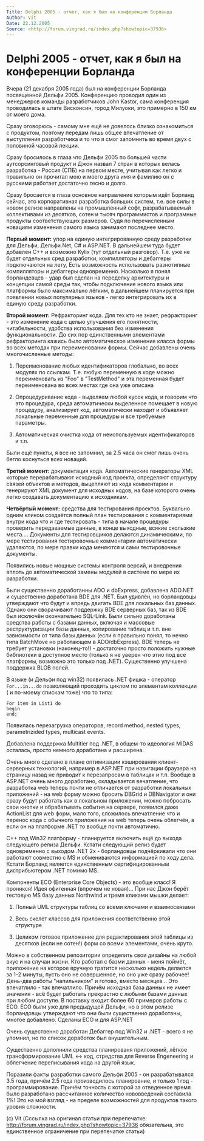 ```yaml
---
Title: Delphi 2005 - отчет, как я был на конференции Борланда
Author: Vit
Date: 22.12.2005
Source: <http://forum.vingrad.ru/index.php?showtopic=37936>
---
```



Delphi 2005 - отчет, как я был на конференции Борланда
=======================================================

Вчера (21 декабря 2005 года) был на конференции Борланда посвященной
Дельфи 2005. Конференцию проводил один из менеджеров команды
разработчиков John Kastor, сама конференция проводилась в штате
Висконсин, город Милуоки, это примерно в 150 км от моего дома.

Сразу оговорюсь - самому мне ещё не довелось близко ознакомиться с
продуктом, поэтому передам лишь общее впечатление от выступления
разработчика и то что я смог запомнить во время двух с половиной часовой
лекции.

Сразу бросилось в глаза что Дельфи 2005 по большей части аутсорсинговый
продукт и Джон назвал 7 стран в которых велась разработка - Россия (СПБ)
на первом месте, учитывая как легко и правильно он прочитал мою и моего
друга имя и фамилию он с русскими работает достаточно тесно и долго.

Сразу бросается в глаза основное направление которым идёт Борланд
сейчас, это корпоративная разработка больших систем, т.е. все силы в
новом релизе направлены на промышленный софт, разрабатываемый
коллективами из десятков, сотен и тысяч программистов и програмные
продукты соответствующих размеров. Судя по перечисленным новациям
изменения самого языка занимают последнее место.

**Первый момент:** упор на единую интегрированную среду разработки для
Дельфи, Дельфи.Net, С# и ASP.NET. В дальнейшем туда будет добавлен C++
и возможно Kylix (тут отдельный разговор). Т.е. уже не будет отдельных
сред разработки, компилляторы и дебаггеры подключаются на лету, Есть
возможность использовать разнотипные компилляторы и дебаггеры
одновременно. Насколько я понял борландевцев - удар был сделан на
переделку архитектуры и концепции самой среды так, чтобы подключение
нового языка или платформы было максимально лёгким, в дальнейшем
планируется при появлении новых популярных языков - легко интегрировать
их в единую среду разработки.

**Второй момент:** Рефракторинг кода. Для тех кто не знает, рефракторинг -
это изменение кода с целью улучшения его понятности, читабельности,
удобства использования без изменения функциональности. До сих пор
единственными элементами рефракторинга кажись было автоматическое
изменение класса формы во всех методах при переименовании формы. Сейчас
добавлены очень многочисленные методы:

1. Переименование любых идентификаторов глобально, во всех модулях по
ссылкам. Т.е. любую переменную в коде можно переименовать из "Foo" в
"TestMethod" и эта переменная будет переименована во всех местах где
она уже описана

2. Опроцедуривание кода - выделяем любой кусок кода, и говорим что это
процедура, среда автоматически выделенное помещает в новую процедуру,
анализирует код, автоматически находит и объявляет локальные переменные
для процедуры и все требуемые параметры.

3. Автоматическая очистка кода от неиспользуемых идентификаторов и т.п.

Были ещё пункты, я все не запомнил, за 2.5 часа он смог лишь очень бегло
коснуться всех новаций.

**Третий момент:** документация кода. Автоматические генераторы XML которые
перерабатывают исходный код проекта, определяют структуру связей
объектов и методов, выцепляют из кода комментарии и генерируют XML
документ для исходных кодов, на базе которого очень легко создавать
документацию к исходникам.

**Четвёртый момент:** средства для тестирования проектов. Буквально одним
кликом создаётся полный план тестирования с комментариями внутри кода
что и где тестировать - типа в начале процедуры проверить передаваемые
данные, в конце выходные, всякие скользкие места.... Документы для
тестировщиков делаются динамическими, по мере тестирования тестировочные
комментарии автоматически удаляются, по мере правки кода меняются и сами
тестировочные документы.

Появились новые мощные системы контроля версий, и внедрения вплоть до
автоматической замены модулей в системе по мере их разработки.

Были существенно доработанны ADO и dbExpress, добавлена ADO.NET и
существенно доработана BDE для .NET. Был удивлён, но борландовцы
утверждают что будут и впредь двигать BDE для локальных баз данных.
Однако они сворачивают поддержку BDE серверных баз, так из BDE был
исключён окончательно SQL-Link. Были сильно доработаны средства работы с
базами данных, включая и массовые реструктуризации базы данных,
копирование таблиц и т.п. вне зависимости от типа базы данных (если я
правильно понял, то нечно типа BatchMove но работающем в ADO/dbExpress).
BDE теперь не требует установки (наконец-то!) - достаточно просто
положить нужные библиотеки в доступное место (только я не уверен что
этио под все платформы, возможно это только под .NET). Существенно
улучшена поддержка BLOB полей.

В языке (и Дельфи под win32) появилась .NET фишка - оператор
`For...in...do` позволяющий проходить циклом по элементам коллекции ( и
по-моему спискам тоже) что то типа:

    For item in List1 do
    begin
    end;

Появилась перезагрузка операторов, record method, nested types,
parametrizided types, multicast events.

Добавлена поддержка Multitier под .NET, в общем-то идеология MIDAS
осталась, просто немного доработана и расширена.

Очень много сделано в плане оптимизации кэширования клиент-серверных
технологий, например в ASP.NET при навигации браузера на страницу назад
не приводит к перезапросам в таблицах и т.п. Вообще в ASP.NET очень
много доработано, складывается вечатление, что разработка web теперь
почти не отличается от разработки локальных приложений - на web форму
можно бросить DBGrid и DBNavigator и они сразу будут работать как в
локальном приложении, можно побросать свои кнопки и обрабатывать события
на сервере, появился даже ActionList для web форм, мало того, сложилось
впечатление что и перенос кода с обычного приложения на web теперь очень
облегчён, а если он на платформе .NET то вообще почти автоматично.

С++ под Win32 платформу - планируется включить ещё до выхода следующего
релиза Дельфи. Кстати следующий релиз будет одновременно с выходом .NET
2х - борландовцы подчёркивали что они работают совместно с MS и
обмениваются информацией по ходу дела. Кстати Борланд является
единственным сертифицированным дистрибьютером .NET помимо MS.

Компоненты ECO (Enterprise Core Objects) - это вообще класс! Я проникся!
Идея офигенная (впрочем не новая)... При нас Джон берёт тестовую MS
базу данных Northwind и тремя кликами мышки делает:

1. Полный UML структуры таблиц со всеми ключами и взаимосвязами

2. Весь скелет классов для приложения соответственно этой структуре

3. Целиком готовое приложение для редактирования этой таблицы из
десятков (если не сотен!) форм со всеми элементами, очень круто.

Можно в
собственном репозитории определить свои дизайны на любой вкус и на
случаи жизни. Кто работал с базми данных - меня поймёт, приложение на
которое вручную тратится несколько недель делается за 1-2 минуты, пусть
оно не совершенное, но оно уже сразу рабочее! День-два работы
"напильником" и готово, вместо месяцев... Это впечатлило - так
впечатлило. Причём исходная база данных не имеет значения - всё будет
работать прекрастно с любыми базами данных при любом доступе. В поставку
входит более 60 примеров работы с ECO. ECO были уже для предыдущей
Дельфи, но в этом релизе борландовцы утверждают что они были существенно
доработаны, многое добавлено. Сделаны ECO и для ASP.NET

Очень существенно доработан Дебаггер под Win32 и .NET - всего я не
упомнил, но по список доработок был внушительным.

Существенно дополнили средства планированя приложений, лёгкое
трансформирование UML \<-\> код, стредства для Reverse Engeneering и
облегчение переписывания кода на другой язык.

Поразили факты разработки самого Дельфи 2005 - он разрабатывался 3.5
года, причём 2.5 года производилось планировние, и только 1 год -
программирование. Причём точность с которой за отведенное время было
разработано рассчитанное количество нововведений составила 1%! Это на
мой взгляд - на пределе возможностей для продуктов такого уровня
сложности.

(с) Vit (Сссылка на оригинал статьи при перепечатке:
<http://forum.vingrad.ru/index.php?showtopic=37936> обязательна,
это единственное ограничение при перепечатке статьи)

